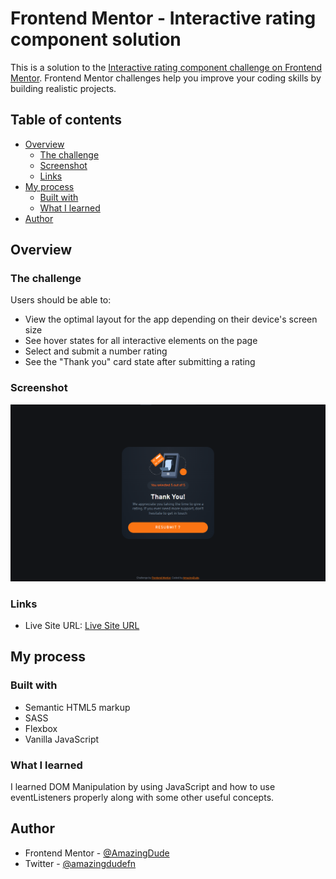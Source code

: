 # Frontend Mentor - Interactive rating component solution

This is a solution to the [Interactive rating component challenge on Frontend Mentor](https://www.frontendmentor.io/challenges/interactive-rating-component-koxpeBUmI). Frontend Mentor challenges help you improve your coding skills by building realistic projects. 

## Table of contents

- [Overview](#overview)
  - [The challenge](#the-challenge)
  - [Screenshot](#screenshot)
  - [Links](#links)
- [My process](#my-process)
  - [Built with](#built-with)
  - [What I learned](#what-i-learned)
- [Author](#author)



## Overview

### The challenge

Users should be able to:

- View the optimal layout for the app depending on their device's screen size
- See hover states for all interactive elements on the page
- Select and submit a number rating
- See the "Thank you" card state after submitting a rating

### Screenshot

![Desktop Preview](./Preview.png)

### Links

- Live Site URL: [Live Site URL](https://interactive-rating-component-amazingdude.vercel.app/)

## My process

### Built with

- Semantic HTML5 markup
- SASS
- Flexbox
- Vanilla JavaScript

### What I learned

I learned DOM Manipulation by using JavaScript and how to use eventListeners properly along with some other useful concepts.

## Author


- Frontend Mentor - [@AmazingDude](https://www.frontendmentor.io/profile/AmazingDude)
- Twitter - [@amazingdudefn](https://www.twitter.com/amazingdudefn)
